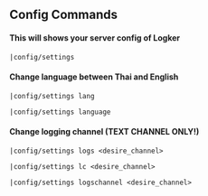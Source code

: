 ## Config Commands

#### This will shows your server config of Logker
```
|config/settings
```
#### Change language between Thai and English
```
|config/settings lang 
```
```
|config/settings language
```
#### Change logging channel (TEXT CHANNEL ONLY!)
```
|config/settings logs <desire_channel>
```
```
|config/settings lc <desire_channel>
```
```
|config/settings logschannel <desire_channel>
```
